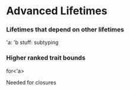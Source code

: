 # Advanced Lifetimes

### Lifetimes that depend on other lifetimes

'a: 'b stuff: subtyping

### Higher ranked trait bounds

for<'a>

Needed for closures

